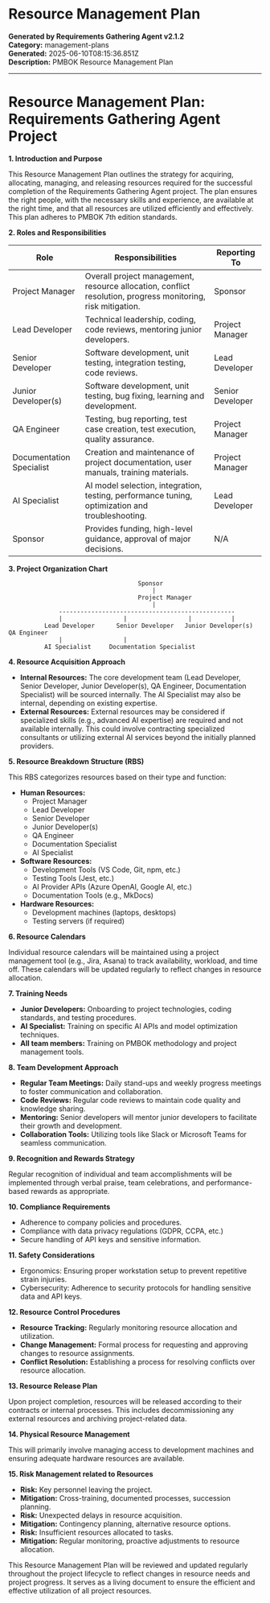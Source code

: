 # Resource Management Plan

**Generated by Requirements Gathering Agent v2.1.2**  
**Category:** management-plans  
**Generated:** 2025-06-10T08:15:36.851Z  
**Description:** PMBOK Resource Management Plan

---

# Resource Management Plan: Requirements Gathering Agent Project

**1. Introduction and Purpose**

This Resource Management Plan outlines the strategy for acquiring, allocating, managing, and releasing resources required for the successful completion of the Requirements Gathering Agent project.  The plan ensures the right people, with the necessary skills and experience, are available at the right time, and that all resources are utilized efficiently and effectively.  This plan adheres to PMBOK 7th edition standards.

**2. Roles and Responsibilities**

| Role                     | Responsibilities                                                                                                                                  | Reporting To |
|--------------------------|-----------------------------------------------------------------------------------------------------------------------------------------------|----------------|
| Project Manager           | Overall project management, resource allocation, conflict resolution, progress monitoring, risk mitigation.                                        | Sponsor         |
| Lead Developer            | Technical leadership, coding, code reviews, mentoring junior developers.                                                                        | Project Manager |
| Senior Developer          | Software development, unit testing, integration testing, code reviews.                                                                      | Lead Developer  |
| Junior Developer(s)      | Software development, unit testing, bug fixing, learning and development.                                                                      | Senior Developer|
| QA Engineer              | Testing, bug reporting, test case creation, test execution, quality assurance.                                                              | Project Manager |
| Documentation Specialist | Creation and maintenance of project documentation, user manuals, training materials.                                                           | Project Manager |
| AI Specialist            | AI model selection, integration, testing, performance tuning, optimization and troubleshooting.                                                | Lead Developer  |
| Sponsor                  | Provides funding, high-level guidance, approval of major decisions.                                                                            | N/A             |


**3. Project Organization Chart**

```
                                    Sponsor
                                        |
                                    Project Manager
                                        |
              -------------------------------------------------
              |                 |                 |           |
          Lead Developer      Senior Developer   Junior Developer(s)   QA Engineer
              |                 |
          AI Specialist     Documentation Specialist
```

**4. Resource Acquisition Approach**

* **Internal Resources:** The core development team (Lead Developer, Senior Developer, Junior Developer(s), QA Engineer, Documentation Specialist) will be sourced internally.  The AI Specialist may also be internal, depending on existing expertise.
* **External Resources:** External resources may be considered if specialized skills (e.g., advanced AI expertise) are required and not available internally.  This could involve contracting specialized consultants or utilizing external AI services beyond the initially planned providers.


**5. Resource Breakdown Structure (RBS)**

This RBS categorizes resources based on their type and function:

* **Human Resources:**
    * Project Manager
    * Lead Developer
    * Senior Developer
    * Junior Developer(s)
    * QA Engineer
    * Documentation Specialist
    * AI Specialist
* **Software Resources:**
    * Development Tools (VS Code, Git, npm, etc.)
    * Testing Tools (Jest, etc.)
    * AI Provider APIs (Azure OpenAI, Google AI, etc.)
    * Documentation Tools (e.g., MkDocs)
* **Hardware Resources:**
    * Development machines (laptops, desktops)
    * Testing servers (if required)


**6. Resource Calendars**

Individual resource calendars will be maintained using a project management tool (e.g., Jira, Asana) to track availability, workload, and time off. These calendars will be updated regularly to reflect changes in resource allocation.

**7. Training Needs**

* **Junior Developers:** Onboarding to project technologies, coding standards, and testing procedures.
* **AI Specialist:** Training on specific AI APIs and model optimization techniques.
* **All team members:** Training on PMBOK methodology and project management tools.


**8. Team Development Approach**

* **Regular Team Meetings:** Daily stand-ups and weekly progress meetings to foster communication and collaboration.
* **Code Reviews:** Regular code reviews to maintain code quality and knowledge sharing.
* **Mentoring:** Senior developers will mentor junior developers to facilitate their growth and development.
* **Collaboration Tools:** Utilizing tools like Slack or Microsoft Teams for seamless communication.


**9. Recognition and Rewards Strategy**

Regular recognition of individual and team accomplishments will be implemented through verbal praise, team celebrations, and performance-based rewards as appropriate.


**10. Compliance Requirements**

* Adherence to company policies and procedures.
* Compliance with data privacy regulations (GDPR, CCPA, etc.)
* Secure handling of API keys and sensitive information.


**11. Safety Considerations**

* Ergonomics: Ensuring proper workstation setup to prevent repetitive strain injuries.
* Cybersecurity: Adherence to security protocols for handling sensitive data and API keys.


**12. Resource Control Procedures**

* **Resource Tracking:** Regularly monitoring resource allocation and utilization.
* **Change Management:**  Formal process for requesting and approving changes to resource assignments.
* **Conflict Resolution:**  Establishing a process for resolving conflicts over resource allocation.


**13. Resource Release Plan**

Upon project completion, resources will be released according to their contracts or internal processes.  This includes decommissioning any external resources and archiving project-related data.


**14. Physical Resource Management**

This will primarily involve managing access to development machines and ensuring adequate hardware resources are available.


**15. Risk Management related to Resources**

* **Risk:** Key personnel leaving the project.
* **Mitigation:** Cross-training, documented processes, succession planning.
* **Risk:** Unexpected delays in resource acquisition.
* **Mitigation:** Contingency planning, alternative resource options.
* **Risk:** Insufficient resources allocated to tasks.
* **Mitigation:** Regular monitoring, proactive adjustments to resource allocation.


This Resource Management Plan will be reviewed and updated regularly throughout the project lifecycle to reflect changes in resource needs and project progress.  It serves as a living document to ensure the efficient and effective utilization of all project resources.
